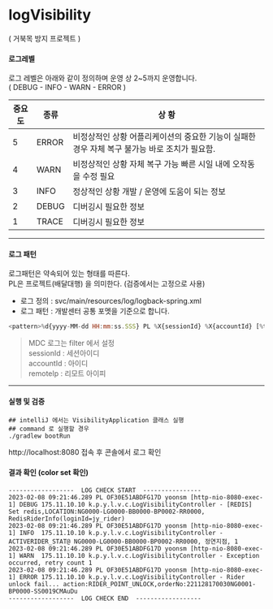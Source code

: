 # logVisibility
( 거북목 방지 프로젝트 )

#### 로그레벨
로그 레벨은 아래와 같이 정의하며 운영 상 2~5까지 운영합니다.  
( DEBUG - INFO - WARN - ERROR )

| 중요도 | 종류  | 상 황                                                                                         |
|--------|-------|-----------------------------------------------------------------------------------------------|
| 5      | ERROR | 비정상적인 상황 어플리케이션의 중요한 기능이 실패한 경우 자체 복구 불가능 바로 조치가 필요함. |
| 4      | WARN  | 비정상적인 상황 자체 복구 가능 빠른 시일 내에 오작동을 수정 필요                              |
| 3      | INFO  | 정상적인 상황 개발 / 운영에 도움이 되는 정보                                                  |
| 2      | DEBUG | 디버깅시 필요한 정보                                                                          |
| 1      | TRACE | 디버깅시 필요한 정보                                                                          |
  
---

#### 로그 패턴
로그패턴은 약속되어 있는 형태를 따른다.  
PL은 프로젝트(배달대행) 을 의미한다. (검증에서는 고정으로 사용)

- 로그 정의 : svc/main/resources/log/logback-spring.xml
- 로그 패턴 : 개발센터 공통 포멧을 기준으로 합니다.

```javascript
<pattern>%d{yyyy-MM-dd HH:mm:ss.SSS} PL %X{sessionId} %X{accountId} [%thread] %highlight(%-5level) %X{remoteIp} %logger{20} - %msg%n</pattern>
```
> MDC 로그는 filter 에서 설정      
> sessionId : 세션아이디  
> accountId : 아이디  
> remoteIp : 리모트 아이피

---
#### 실행 및 검증
```shell
## intelliJ 에서는 VisibilityApplication 클래스 실행
## command 로 실행할 경우
./gradlew bootRun
```
http://localhost:8080 접속 후 콘솔에서 로그 확인

#### 결과 확인 (color set 확인)
```logcatfilter
------------------  LOG CHECK START  ----------------
2023-02-08 09:21:46.289 PL OF30E51ABDFG17D yoonsm [http-nio-8080-exec-1] DEBUG 175.11.10.10 k.p.y.l.v.c.LogVisibilityController - [REDIS] Set redis,LOCATION:NG0000-LG0000-BB0000-BP0002-RR0000, RedisRiderInfo(loginId=jy_rider)
2023-02-08 09:21:46.289 PL OF30E51ABDFG17D yoonsm [http-nio-8080-exec-1] INFO  175.11.10.10 k.p.y.l.v.c.LogVisibilityController - ACTIVERIDER_STAT@ NG0000-LG0000-BB0000-BP0002-RR0000, 정연지점, 1
2023-02-08 09:21:46.289 PL OF30E51ABDFG17D yoonsm [http-nio-8080-exec-1] WARN  175.11.10.10 k.p.y.l.v.c.LogVisibilityController - Exception occurred, retry count 1
2023-02-08 09:21:46.289 PL OF30E51ABDFG17D yoonsm [http-nio-8080-exec-1] ERROR 175.11.10.10 k.p.y.l.v.c.LogVisibilityController - Rider unlock fail... action:RIDER_POINT_UNLOCK,orderNo:221128170030NG0001-BP0000-SS0019CMAuDu
------------------  LOG CHECK END  ------------------
```